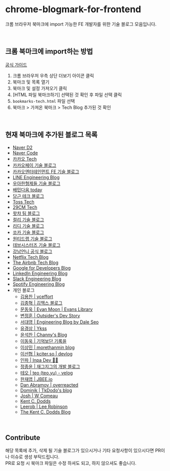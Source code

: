 # chrome-blogmark-for-frontend
크롬 브라우저 북마크에 import 가능한 FE 개발자를 위한 기술 블로그 모음입니다.

<br/>

## 크롬 북마크에 import하는 방법
[공식 가이드](https://support.google.com/chrome/answer/96816?hl=ko)

1. 크롬 브라우저 우측 상단 더보기 아이콘 클릭
2. 북마크 및 목록 열기
3. 북마크 및 설정 가져오기 클릭
4. [HTML 파일 북마크하기] 선택된 것 확인 후 파일 선택 클릭
5. `bookmarks-tech.html` 파일 선택
6. 북마크 > 가져온 북마크 > Tech Blog 추가된 것 확인

<br/>

## 현재 북마크에 추가된 블로그 목록
* [Naver D2](https://d2.naver.com/home)
* [Naver Code](https://code.naver.com/main/)
* [카카오 Tech](https://tech.kakao.com/)
* [카카오페이 기술 블로그](https://tech.kakaopay.com/)
* [카카오엔터테인먼트 FE 기술 블로그](https://fe-developers.kakaoent.com/)
* [LINE Engineering Blog](https://engineering.linecorp.com/ko/blog)
* [우아한형제들 기술 블로그](https://techblog.woowahan.com/)
* [배민다움 today](https://story.baemin.com/)
* [당근 테크 블로그](https://medium.com/daangn)
* [Toss Tech](https://toss.tech/tech)
* [29CM Tech](https://medium.com/29cm)
* [왓챠 팀 블로그](https://medium.com/watcha)
* [컬리 기술 블로그](https://helloworld.kurly.com/)
* [리디 기술 블로그](https://ridicorp.com/story-category/tech-blog/)
* [쏘카 기술 블로그](https://tech.socarcorp.kr/)
* [원티드랩 기술 블로그](https://medium.com/wantedjobs)
* [데브시스터즈 기술 블로그](https://tech.devsisters.com/)
* [강남언니 공식 블로그](https://blog.gangnamunni.com/blog/tech/)
* [Netflix Tech Blog](https://netflixtechblog.com/)
* [The Airbnb Tech Blog](https://medium.com/airbnb-engineering)
* [Google for Developers Blog](https://developers.googleblog.com/)
* [LinkedIn Engineering Blog](https://engineering.linkedin.com/blog)
* [Slack Engineering Blog](https://slack.engineering/)
* [Spotify Engineering Blog](https://engineering.atspotify.com/)
* 개인 블로그
  * [김용찬 | yceffort](https://yceffort.kr/)
  * [김종혁 | 김맥스 블로그](https://maxkim-j.github.io/)
  * [문동욱 | Evan Moon | Evans Library](https://evan-moon.github.io/)
  * [변정훈 | Outsider's Dev Story](https://blog.outsider.ne.kr/)
  * [서대영 | Engineering Blog by Dale Seo](https://www.daleseo.com/)
  * [유경상 | Ykss](https://ykss.netlify.app/)
  * [윤석찬 | Channy's Blog](https://channy.creation.net/)
  * [이동욱 | 기억보단 기록을](https://jojoldu.tistory.com/)
  * [이상민 | morethanmin blog](https://morethanmin.com/)
  * [이선협 | kciter.so | devlog](https://kciter.so/)
  * [인파 | Inpa Dev 👨‍💻](https://inpa.tistory.com/)
  * [정종윤 | 재그지그의 개발 블로그](https://wormwlrm.github.io/)
  * [테오 | teo (teo.yu) - velog](https://velog.io/@teo/posts)
  * [한재엽 | JBEE.io](https://jbee.io/)
  * [Dan Abramov | overreacted](https://overreacted.io/)
  * [Dominik | TkDodo's blog](https://tkdodo.eu/blog/)
  * [Josh | W Comeau](https://www.joshwcomeau.com/)
  * [Kent C. Dodds](https://kentcdodds.com/)
  * [Leerob | Lee Robinson](https://leerob.io/)
  * [The Kent C. Dodds Blog](https://kentcdodds.com/blog)
<br/>

## Contribute
해당 목록에 추가, 삭제 될 기술 블로그가 있으시거나 기타 요청사항이 있으시다면 PR이나 이슈로 생성 부탁드립니다. <br/>
PR로 요청 시 북마크 파일은 수정 하셔도 되고, 하지 않으셔도 좋습니다.
